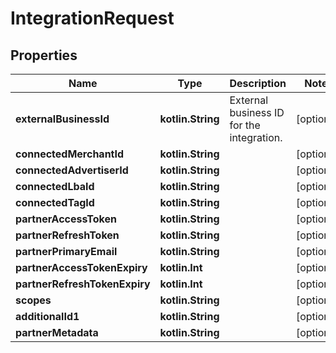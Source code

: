 
# IntegrationRequest

## Properties
| Name | Type | Description | Notes |
| ------------ | ------------- | ------------- | ------------- |
| **externalBusinessId** | **kotlin.String** | External business ID for the integration. |  [optional] |
| **connectedMerchantId** | **kotlin.String** |  |  [optional] |
| **connectedAdvertiserId** | **kotlin.String** |  |  [optional] |
| **connectedLbaId** | **kotlin.String** |  |  [optional] |
| **connectedTagId** | **kotlin.String** |  |  [optional] |
| **partnerAccessToken** | **kotlin.String** |  |  [optional] |
| **partnerRefreshToken** | **kotlin.String** |  |  [optional] |
| **partnerPrimaryEmail** | **kotlin.String** |  |  [optional] |
| **partnerAccessTokenExpiry** | **kotlin.Int** |  |  [optional] |
| **partnerRefreshTokenExpiry** | **kotlin.Int** |  |  [optional] |
| **scopes** | **kotlin.String** |  |  [optional] |
| **additionalId1** | **kotlin.String** |  |  [optional] |
| **partnerMetadata** | **kotlin.String** |  |  [optional] |



